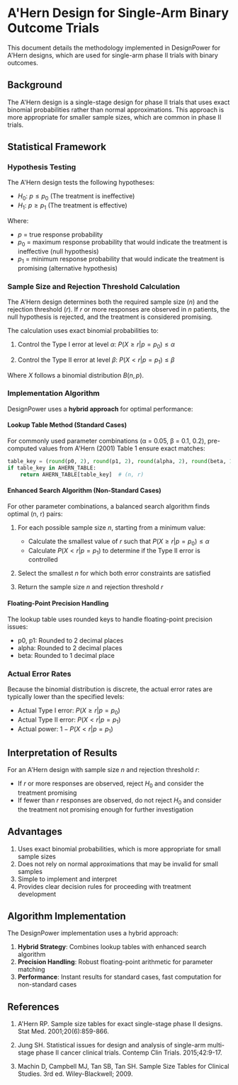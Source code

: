 # A'Hern Design for Single-Arm Binary Outcome Trials

This document details the methodology implemented in DesignPower for A'Hern designs, which are used for single-arm phase II trials with binary outcomes.

## Background

The A'Hern design is a single-stage design for phase II trials that uses exact binomial probabilities rather than normal approximations. This approach is more appropriate for smaller sample sizes, which are common in phase II trials.

## Statistical Framework

### Hypothesis Testing

The A'Hern design tests the following hypotheses:

- $H_0$: $p \leq p_0$ (The treatment is ineffective)
- $H_1$: $p \geq p_1$ (The treatment is effective)

Where:
- $p$ = true response probability
- $p_0$ = maximum response probability that would indicate the treatment is ineffective (null hypothesis)
- $p_1$ = minimum response probability that would indicate the treatment is promising (alternative hypothesis)

### Sample Size and Rejection Threshold Calculation

The A'Hern design determines both the required sample size ($n$) and the rejection threshold ($r$). If $r$ or more responses are observed in $n$ patients, the null hypothesis is rejected, and the treatment is considered promising.

The calculation uses exact binomial probabilities to:

1. Control the Type I error at level $\alpha$:
   $P(X \geq r | p = p_0) \leq \alpha$

2. Control the Type II error at level $\beta$:
   $P(X < r | p = p_1) \leq \beta$

Where $X$ follows a binomial distribution $B(n, p)$.

### Implementation Algorithm

DesignPower uses a **hybrid approach** for optimal performance:

#### Lookup Table Method (Standard Cases)
For commonly used parameter combinations (α = 0.05, β = 0.1, 0.2), pre-computed values from A'Hern (2001) Table 1 ensure exact matches:

```python
table_key = (round(p0, 2), round(p1, 2), round(alpha, 2), round(beta, 1))
if table_key in AHERN_TABLE:
    return AHERN_TABLE[table_key]  # (n, r)
```

#### Enhanced Search Algorithm (Non-Standard Cases)
For other parameter combinations, a balanced search algorithm finds optimal (n, r) pairs:

1. For each possible sample size $n$, starting from a minimum value:
   - Calculate the smallest value of $r$ such that $P(X \geq r | p = p_0) \leq \alpha$
   - Calculate $P(X < r | p = p_1)$ to determine if the Type II error is controlled

2. Select the smallest $n$ for which both error constraints are satisfied

3. Return the sample size $n$ and rejection threshold $r$

#### Floating-Point Precision Handling
The lookup table uses rounded keys to handle floating-point precision issues:
- p0, p1: Rounded to 2 decimal places
- alpha: Rounded to 2 decimal places  
- beta: Rounded to 1 decimal place

### Actual Error Rates

Because the binomial distribution is discrete, the actual error rates are typically lower than the specified levels:

- Actual Type I error: $P(X \geq r | p = p_0)$
- Actual Type II error: $P(X < r | p = p_1)$
- Actual power: $1 - P(X < r | p = p_1)$

## Interpretation of Results

For an A'Hern design with sample size $n$ and rejection threshold $r$:

- If $r$ or more responses are observed, reject $H_0$ and consider the treatment promising
- If fewer than $r$ responses are observed, do not reject $H_0$ and consider the treatment not promising enough for further investigation

## Advantages

1. Uses exact binomial probabilities, which is more appropriate for small sample sizes
2. Does not rely on normal approximations that may be invalid for small samples
3. Simple to implement and interpret
4. Provides clear decision rules for proceeding with treatment development

## Algorithm Implementation

The DesignPower implementation uses a hybrid approach:

1. **Hybrid Strategy**: Combines lookup tables with enhanced search algorithm
2. **Precision Handling**: Robust floating-point arithmetic for parameter matching  
3. **Performance**: Instant results for standard cases, fast computation for non-standard cases

## References

1. A'Hern RP. Sample size tables for exact single-stage phase II designs. Stat Med. 2001;20(6):859-866.

2. Jung SH. Statistical issues for design and analysis of single-arm multi-stage phase II cancer clinical trials. Contemp Clin Trials. 2015;42:9-17.

3. Machin D, Campbell MJ, Tan SB, Tan SH. Sample Size Tables for Clinical Studies. 3rd ed. Wiley-Blackwell; 2009.
